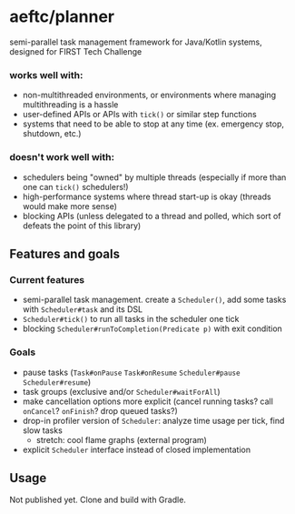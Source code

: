 # aeftc/planner
semi-parallel task management framework for Java/Kotlin systems, designed for FIRST Tech Challenge

### works well with:
* non-multithreaded environments, or environments where managing multithreading is
a hassle
* user-defined APIs or APIs with `tick()` or similar step functions
* systems that need to be able to stop at any time (ex. emergency stop, shutdown, etc.)

### doesn't work well with:
* schedulers being "owned" by multiple threads (especially if more than one can `tick()` schedulers!)
* high-performance systems where thread start-up is okay (threads would make more sense)
* blocking APIs (unless delegated to a thread and polled, which sort of defeats the point of this library)

## Features and goals
### Current features
* semi-parallel task management. create a `Scheduler()`, add some tasks with `Scheduler#task` and its DSL
* `Scheduler#tick()` to run all tasks in the scheduler one tick
* blocking `Scheduler#runToCompletion(Predicate p)` with exit condition
### Goals
* pause tasks (`Task#onPause` `Task#onResume` `Scheduler#pause` `Scheduler#resume`)
* task groups (exclusive and/or `Scheduler#waitForAll`)
* make cancellation options more explicit (cancel running tasks? call `onCancel`? `onFinish`? drop queued tasks?)
* drop-in profiler version of `Scheduler`: analyze time usage per tick, find slow tasks
  * stretch: cool flame graphs (external program)
* explicit `Scheduler` interface instead of closed implementation

## Usage
Not published yet. Clone and build with Gradle.